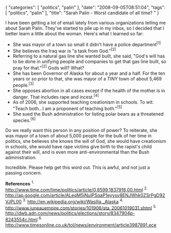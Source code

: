 {
    "categories": [
        "politics", 
        "palin"
    ], 
    "date": "2008-09-05T08:51:04", 
    "tags": [
        "politics", 
        "palin"
    ], 
    "title": "Sarah Palin - Worst candidate of all time? "
}

I have been getting a lot of email lately from various organizations telling me about Sarah Palin. They've started to pile up in my inbox, so I decided that I better learn a little about the woman. Here's what I learned so far:<ul>
<li>She was mayor of a town so small it didn't have a police department<sup>[1]</sup></li>
<li>She believes the Iraq war is "a task from God."<sup>[2]</sup></li>
<li>Referring to a natural gas line she wanted built, she said, "God's will has to be done in unifying people and companies to get that gas line built, so pray for that."<sup>[2]</sup> Gods will? What? </li>
<li>She has been Governor of Alaska for about a year and a half. For the ten years or so prior to that, she was mayor of a TINY town of about 5,469 people.<sup>[3]</sup></li>
<li>She opposes abortion in all cases except if the health of the mother is in danger. That includes rape and incest.<sup>[4]</sup></li>
<li>As of 2006, she supported teaching creationism in schools. To wit: "Teach both...I am a proponent of teaching both."<sup>[5]</sup></li>
<li>She sued the Bush administration for listing polar bears as a threatened species.<sup>[6]</sup></li></ul>

Do we really want this person in any position of power? To reiterate, she was mayor of a town of about 5,000 people for the bulk of her time in politics, she believes she knows the will of God, she would have creationism in schools, she would have rape victims give birth to the rapist's child against their will, and is even more anti-environmental than the Bush administration. 

Incredible. Please help get this word out. This is awful, and not just a passing concern.

<strong>References</strong>
<sup>1.</sup> <a href="http://www.time.com/time/politics/article/0,8599,1837918,00.html" target="_blank">http://www.time.com/time/politics/article/0,8599,1837918,00.html</a>
<sup>2.</sup> <a href="http://ap.google.com/article/ALeqM5jNulPSqaP1eyysv8ENJWhk0ZSrPgD92VJPL00" target="_blank">http://ap.google.com/article/ALeqM5jNulPSqaP1eyysv8ENJWhk0ZSrPgD92VJPL00</a>
<sup>3.</sup> <a href="http://en.wikipedia.org/wiki/Wasilla,_Alaska" target="_blank">http://en.wikipedia.org/wiki/Wasilla,_Alaska</a>
<sup>4.</sup> <a href="http://www.juneauempire.com/stories/101906/sta_20061019031.shtml" target="_blank">http://www.juneauempire.com/stories/101906/sta_20061019031.shtml</a>
<sup>5.</sup> <a href="http://dwb.adn.com/news/politics/elections/story/8347904p-8243554c.html" target="_blank">http://dwb.adn.com/news/politics/elections/story/8347904p-8243554c.html</a>
<sup>6.</sup> <a href="http://www.timesonline.co.uk/tol/news/environment/article3987891.ece" target="_blank">http://www.timesonline.co.uk/tol/news/environment/article3987891.ece</a><!--break-->
